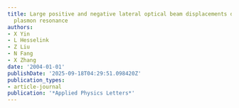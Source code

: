 ```yaml
---
title: Large positive and negative lateral optical beam displacements due to surface
  plasmon resonance
authors:
- X Yin
- L Hesselink
- Z Liu
- N Fang
- X Zhang
date: '2004-01-01'
publishDate: '2025-09-18T04:29:51.098420Z'
publication_types:
- article-journal
publication: '*Applied Physics Letters*'
---
```

